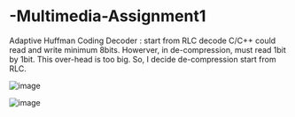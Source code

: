 # -Multimedia-Assignment1
Adaptive Huffman Coding
Decoder : start from RLC decode
C/C++ could read and write minimum 8bits. Howerver, in de-compression, must read 1bit by 1bit.
This over-head is too big. So, I decide de-compression start from RLC.

![image](https://user-images.githubusercontent.com/109369687/203696736-59892032-8682-4a45-83d7-eac1f3e25234.png)
<Original Image>

![image](https://user-images.githubusercontent.com/109369687/203696801-8a2878d0-a3b5-4d63-b6bb-616c26247677.png)
<De-compressed Image>
